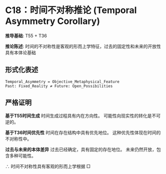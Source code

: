 # C18：时间不对称推论 (Temporal Asymmetry Corollary)

**推导基础**: T55 + T36

**推论陈述**: 时间的不对称性是客观的形而上学特征，过去的固定性和未来的开放性具有本体论基础

## 形式化表述
```
Temporal_Asymmetry = Objective_Metaphysical_Feature
Past: Fixed_Reality ≠ Future: Open_Possibilities
```

## 严格证明

**基于T55时间生成**
时间生成过程具有内在方向性。
可能性向现实性的转化是不可逆的。

**基于T36时间优先性**
时间在存在结构中具有优先地位。
这种优先性体现在时间的不对称性中。

**过去与未来的本体差异**
过去已经确定，具有固定的存在地位。
未来仍然开放，包含多种可能性。

∴ 时间不对称性具有客观的形而上学根据 □